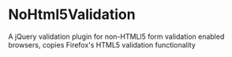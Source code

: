 NoHtml5Validation
=================

A jQuery validation plugin for non-HTMLl5 form validation enabled browsers, copies Firefox's HTML5 validation functionality
